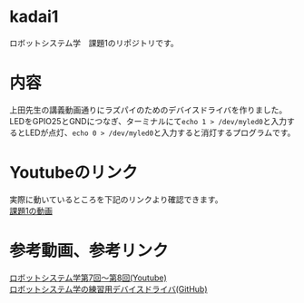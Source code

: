 # kadai1
ロボットシステム学　課題1のリポジトリです。

# 内容
上田先生の講義動画通りにラズパイのためのデバイスドライバを作りました。LEDをGPIO25とGNDにつなぎ、ターミナルにて`echo 1 > /dev/myled0`と入力するとLEDが点灯、`echo 0 > /dev/myled0`と入力すると消灯するプログラムです。

# Youtubeのリンク
実際に動いているところを下記のリンクより確認できます。  
[課題1の動画](https://youtu.be/sSezWMWWlZM)

# 参考動画、参考リンク
[ロボットシステム学第7回～第8回(Youtube)](https://www.youtube.com/watch?v=xQW8-FNuboo)  
[ロボットシステム学の練習用デバイスドライバ(GitHub)](https://github.com/ryuichiueda/robosys_device_drivers)
